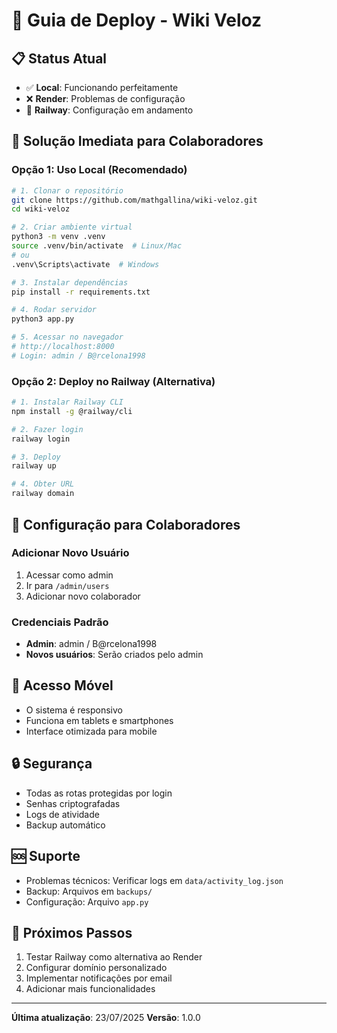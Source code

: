 # 🚀 Guia de Deploy - Wiki Veloz

## 📋 Status Atual
- ✅ **Local**: Funcionando perfeitamente
- ❌ **Render**: Problemas de configuração
- 🔄 **Railway**: Configuração em andamento

## 🎯 Solução Imediata para Colaboradores

### Opção 1: Uso Local (Recomendado)
```bash
# 1. Clonar o repositório
git clone https://github.com/mathgallina/wiki-veloz.git
cd wiki-veloz

# 2. Criar ambiente virtual
python3 -m venv .venv
source .venv/bin/activate  # Linux/Mac
# ou
.venv\Scripts\activate  # Windows

# 3. Instalar dependências
pip install -r requirements.txt

# 4. Rodar servidor
python3 app.py

# 5. Acessar no navegador
# http://localhost:8000
# Login: admin / B@rcelona1998
```

### Opção 2: Deploy no Railway (Alternativa)
```bash
# 1. Instalar Railway CLI
npm install -g @railway/cli

# 2. Fazer login
railway login

# 3. Deploy
railway up

# 4. Obter URL
railway domain
```

## 🔧 Configuração para Colaboradores

### Adicionar Novo Usuário
1. Acessar como admin
2. Ir para `/admin/users`
3. Adicionar novo colaborador

### Credenciais Padrão
- **Admin**: admin / B@rcelona1998
- **Novos usuários**: Serão criados pelo admin

## 📱 Acesso Móvel
- O sistema é responsivo
- Funciona em tablets e smartphones
- Interface otimizada para mobile

## 🔒 Segurança
- Todas as rotas protegidas por login
- Senhas criptografadas
- Logs de atividade
- Backup automático

## 🆘 Suporte
- Problemas técnicos: Verificar logs em `data/activity_log.json`
- Backup: Arquivos em `backups/`
- Configuração: Arquivo `app.py`

## 🚀 Próximos Passos
1. Testar Railway como alternativa ao Render
2. Configurar domínio personalizado
3. Implementar notificações por email
4. Adicionar mais funcionalidades

---
**Última atualização**: 23/07/2025
**Versão**: 1.0.0
